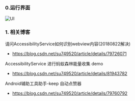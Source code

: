 ### 0.运行界面
![UI](https://raw.githubusercontent.com/sufadi/AccessibilityServiceMonitor/master/device-2018-08-22-114621.png)

### 1. 相关博客

请问AccessibilityService如何识别webview内容(20180822解决)
- https://blog.csdn.net/su749520/article/details/79726071

AccessibilityService 进行蚂蚁森林能量收集 demo
- https://blog.csdn.net/su749520/article/details/81943782

Android辅助工具助手-keep 自动点赞器
- https://blog.csdn.net/su749520/article/details/79760792